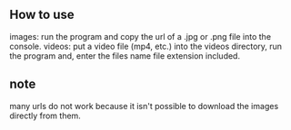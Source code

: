 ## How to use
images: run the program and copy the url of a .jpg or .png file into the console.
videos: put a video file (mp4, etc.) into the videos directory, run the program and, enter the files name file extension included.

## note
many urls do not work because it isn't possible to download the images directly from them.
